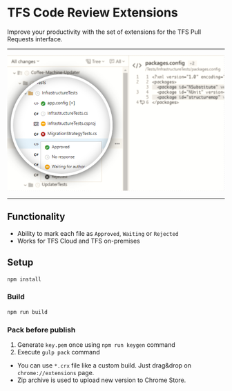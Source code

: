 # TFS Code Review Extensions

Improve your productivity with the set of extensions for the TFS Pull Requests interface.

---

![](screenshots/tfs-cloud-screenshot-2.png)

---

## Functionality

- Ability to mark each file as `Approved`, `Waiting` or `Rejected`
- Works for TFS Cloud and TFS on-premises

## Setup

```bash
npm install
```

### Build

```bash
npm run build
```

### Pack before publish

1. Generate `key.pem` once using `npm run keygen` command
1. Execute `gulp pack` command

- You can use `*.crx` file like a custom build. Just drag&drop on `chrome://extensions` page.
- Zip archive is used to upload new version to Chrome Store.